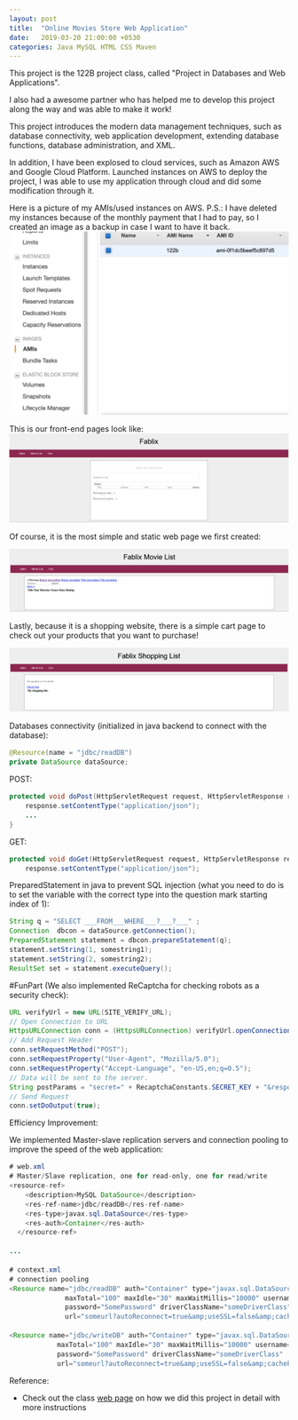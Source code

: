 ```yaml
---
layout: post
title:  "Online Movies Store Web Application"
date:   2019-03-20 21:00:00 +0530
categories: Java MySQL HTML CSS Maven
---
```

This project is the 122B project class, called "Project in Databases and Web Applications". 

I also had a awesome partner who has helped me to develop this project along the way and was able to make it work! 

This project introduces the modern data management techniques, such as database connectivity, web application development, extending database functions, database administration, and XML.

In addition, I have been explosed to cloud services, such as Amazon AWS and Google Cloud Platform. Launched instances on AWS to deploy the project, I was able to use my application through cloud and did some modification through it.

Here is a picture of my AMIs/used instances on AWS. P.S.: I have deleted my instances because of the monthly payment that I had to pay, so I created an image as a backup in case I want to have it back.
![1 AWS](/assets/Online-Movies-Store-Web-Application/1.png)

This is our front-end pages look like:
![2 Main Page](/assets/Online-Movies-Store-Web-Application/2.png)

Of course, it is the most simple and static web page we first created: 

![3 Sec Page](/assets/Online-Movies-Store-Web-Application/3.png)

Lastly, because it is a shopping website, there is a simple cart page to check out your products that you want to purchase!

![4 Cart Page](/assets/Online-Movies-Store-Web-Application/4.png)


Databases connectivity (initialized in java backend to connect with the database):
```java
@Resource(name = "jdbc/readDB")
private DataSource dataSource;
```
POST:
```java
protected void doPost(HttpServletRequest request, HttpServletResponse response) throws ServletException, IOException{
    response.setContentType("application/json");
    ...
}
```
GET:
```java
protected void doGet(HttpServletRequest request, HttpServletResponse response) throws ServletException, IOException {
	response.setContentType("application/json");
```

PreparedStatement in java to prevent SQL injection (what you need to do is to set the variable with the correct type into the question mark starting index of 1):
```java
String q = "SELECT ___FROM___WHERE___?___?___" ;
Connection  dbcon = dataSource.getConnection();
PreparedStatement statement = dbcon.prepareStatement(q);
statement.setString(1, somestring1);
statement.setString(2, somestring2);
ResultSet set = statement.executeQuery();
```

#FunPart (We also implemented ReCaptcha for checking robots as a security check):

```java
URL verifyUrl = new URL(SITE_VERIFY_URL);
// Open Connection to URL
HttpsURLConnection conn = (HttpsURLConnection) verifyUrl.openConnection();
// Add Request Header
conn.setRequestMethod("POST");
conn.setRequestProperty("User-Agent", "Mozilla/5.0");
conn.setRequestProperty("Accept-Language", "en-US,en;q=0.5");
// Data will be sent to the server.
String postParams = "secret=" + RecaptchaConstants.SECRET_KEY + "&response=" + gRecaptchaResponse;
// Send Request
conn.setDoOutput(true);
```

Efficiency Improvement:

We implemented Master-slave replication servers and connection pooling to improve the speed of the web application: 

```java
# web.xml 
# Master/Slave replication, one for read-only, one for read/write
<resource-ref>
    <description>MySQL DataSource</description>
    <res-ref-name>jdbc/readDB</res-ref-name>
    <res-type>javax.sql.DataSource</res-type>
    <res-auth>Container</res-auth>
  </resource-ref>

...

# context.xml
# connection pooling
<Resource name="jdbc/readDB" auth="Container" type="javax.sql.DataSource"
              maxTotal="100" maxIdle="30" maxWaitMillis="10000" username="SomeUser"
              password="SomePassword" driverClassName="someDriverClass"
              url="someurl?autoReconnect=true&amp;useSSL=false&amp;cachePrepStmts=true"/>

<Resource name="jdbc/writeDB" auth="Container" type="javax.sql.DataSource"
            maxTotal="100" maxIdle="30" maxWaitMillis="10000" username="SomeUser"
            password="SomePassword" driverClassName="someDriverClass"
            url="someurl?autoReconnect=true&amp;useSSL=false&amp;cachePrepStmts=true"/>
```

Reference:
- Check out the class [web page][web-page] on how we did this project in detail with more instructions

[web-page]: https://grape.ics.uci.edu/wiki/public/wiki/cs122b-2019-winter

